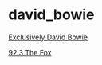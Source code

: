 # david_bowie

[Exclusively David Bowie](https://streaming.exclusive.radio/er/davidbowie/icecast.audio)

[92.3 The Fox](https://playerservices.streamtheworld.com/api/livestream-redirect/KOFXFMAAC.aac?dist=onlineradiobox)

